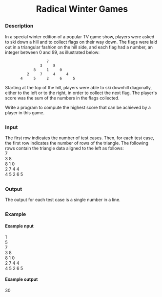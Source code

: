 # <p align="center">Radical Winter Games</p>
### Description
In a special winter edition of a popular TV game show, players were asked to ski down a hill and to collect flags on their way down. The flags were laid out in a triangular fashion on the hill side, and each flag had a number, an integer between 0 and 99, as illustrated below:

                       7
                    3     8
                 8     1     0
              2     7     4     4
           4     5     2     6     5
Starting at the top of the hill, players were able to ski downhill diagonally, either to the left or to the right, in order to collect the next flag. The player's score was the sum of the numbers in the flags collected.

Write a program to compute the highest score that can be achieved by a player in this game.
##
### Input
The first row indicates the number of test cases. Then, for each test case, the first row indicates the number of rows of the triangle. The following rows contain the triangle data aligned to the left as follows:<br>
7<br>
3 8<br>
8 1 0<br>
2 7 4 4<br>
4 5 2 6 5<br>
##
### Output
The output for each test case is a single number in a line.
##
### Example
#### Example nput
1<br>
5<br>
7<br>
3 8<br>
8 1 0<br>
2 7 4 4<br>
4 5 2 6 5<br>
#### Example output
30
